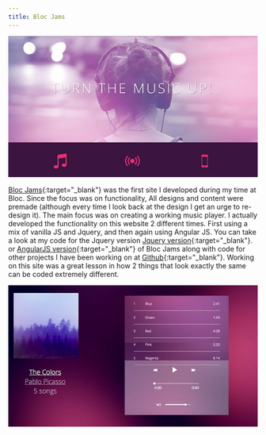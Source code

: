 ```yaml
---
title: Bloc Jams
---
```


![Bloc Jams](assets/img/work/proj-4/thumb.jpg)

[Bloc Jams](https://bloc-jams-angularjs.herokuapp.com/album){:target="_blank"} was the first site I developed during my time at Bloc. Since the focus was on functionality, All designs and content were premade (although every time I look back at the design I get an urge to re-design it). The main focus was on creating a working music player. I actually developed the functionality on this website 2 different times. First using a mix of vanilla JS and Jquery, and then again using Angular JS. You can take a look at my code for the Jquery version [Jquery version](https://github.com/EricSSartorius/bloc-jams){:target="_blank"}. or [AngularJS version](https://github.com/EricSSartorius/bloc-jams-angular){:target="_blank"} of Bloc Jams along with code for other projects I have been working on at [Github](https://github.com/EricSSartorius){:target="_blank"}. Working on this site was a great lesson in how 2 things that look exactly the same can be coded extremely different.


![Bloc Jams](assets/img/work/proj-4/img1.jpg)